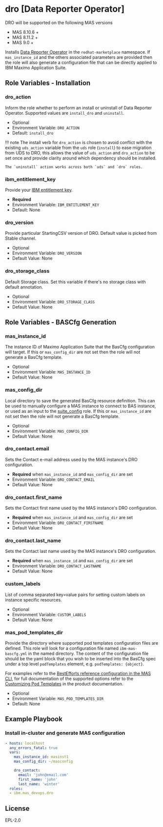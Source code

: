dro [Data Reporter Operator]
===============================================================================
DRO will be supported on the following MAS versions
- MAS 8.10.6 +
- MAS 8.11.2 +
- MAS 9.0 +

Installs [Data Reporter Operator](https://github.com/redhat-marketplace/redhat-marketplace-operator/tree/develop/datareporter/v2) in the `redhat-marketplace` namespace.  If `mas_instance_id` and the others associated parameters are provided then the role will also generate a configuration file that can be directly applied to IBM Maximo Application Suite.


Role Variables - Installation
-------------------------------------------------------------------------------
### dro_action
Inform the role whether to perform an install or uninstall of Data Reporter Operator. Supported values are `install_dro` and `uninstall`.

- Optional
- Environment Variable: `DRO_ACTION`
- Default: `install_dro`

!!! note
    The install verb for `dro_action` is chosen to avoid conflict with the existing `uds_action` variable from the `uds` role (`install`) to ease migration from UDS to DRO, this allows the value of `uds_action` and `dro_action` to be set once and provide clarity around which dependency should be installed.

    The `uninstall` action works across both `uds` and `dro` roles.

### ibm_entitlement_key
Provide your [IBM entitlement key](https://myibm.ibm.com/products-services/containerlibrary).

- **Required**
- Environment Variable: `IBM_ENTITLEMENT_KEY`
- Default: None

### dro_version
Provide particular StartingCSV version of DRO. Default value is picked from Stable channel.

- Optional
- Environment Variable: `DRO_VERSION`
- Default Value: None

### dro_storage_class
Default Storage class. Set this variable if there's no storage class with default annotation.

- Optional
- Environment Variable: `DRO_STORAGE_CLASS`
- Default Value: None

Role Variables - BASCfg Generation
-------------------------------------------------------------------------------
### mas_instance_id
The instance ID of Maximo Application Suite that the BasCfg configuration will target.  If this or `mas_config_dir` are not set then the role will not generate a BasCfg template.

- Optional
- Environment Variable: `MAS_INSTANCE_ID`
- Default Value: None

### mas_config_dir
Local directory to save the generated BasCfg resource definition.  This can be used to manually configure a MAS instance to connect to BAS instance, or used as an input to the [suite_config](suite_config.md) role. If this or `mas_instance_id` are not set then the role will not generate a BasCfg template.

- Optional
- Environment Variable: `MAS_CONFIG_DIR`
- Default Value: None

### dro_contact.email
Sets the Contact e-mail address used by the MAS instance's DRO configuration.

- **Required** when `mas_instance_id` and `mas_config_dir` are set
- Environment Variable: `DRO_CONTACT_EMAIL`
- Default Value: None

### dro_contact.first_name
Sets the Contact first name used by the MAS instance's DRO configuration.

- **Required** when `mas_instance_id` and `mas_config_dir` are set
- Environment Variable: `DRO_CONTACT_FIRSTNAME`
- Default Value: None

### dro_contact.last_name
Sets the Contact last name used by the MAS instance's DRO configuration.

- **Required** when `mas_instance_id` and `mas_config_dir` are set
- Environment Variable: `DRO_CONTACT_LASTNAME`
- Default Value: None

### custom_labels
List of comma separated key=value pairs for setting custom labels on instance specific resources.

- Optional
- Environment Variable: `CUSTOM_LABELS`
- Default Value: None

### mas_pod_templates_dir
Provide the directory where supported pod templates configuration files are defined.  This role will look for a configuration file named `ibm-mas-bascfg.yml` in the named directory.  The content of the configuration file should be the yaml block that you wish to be inserted into the BasCfg spec under a top level `podTemplates` element, e.g. `podTemplates: {object}`.

For examples refer to the [BestEfforts reference configuration in the MAS CLI](https://github.com/ibm-mas/cli/blob/master/image/cli/mascli/templates/pod-templates/best-effort/ibm-mas-bascfg.yml), for full documentation of the supported options refer to the [Customizing Pod Templates](https://www.ibm.com/docs/en/mas-cd/continuous-delivery?topic=configuring-customizing-workloads) in the product documentation.

- Optional
- Environment Variable: `MAS_POD_TEMPLATES_DIR`
- Default: None

Example Playbook
-------------------------------------------------------------------------------

### Install in-cluster and generate MAS configuration
```yaml
- hosts: localhost
  any_errors_fatal: true
  vars:
    mas_instance_id: masinst1
    mas_config_dir: ~/masconfig

    dro_contact:
      email: 'john@email.com'
      first_name: 'john'
      last_name: 'winter'
  roles:
  - ibm.mas_devops.dro
```
License
-------------------------------------------------------------------------------
EPL-2.0
